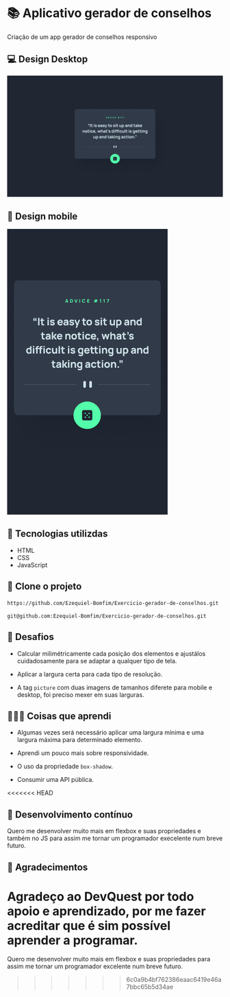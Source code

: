 # 📚 Aplicativo gerador de conselhos

Criação de um app gerador de conselhos responsivo

## 💻 Design Desktop

<img src="./src/design/desktop-design.jpg">

## 📱 Design mobile

<img src="./src/design/mobile-design.jpg">

## 🚀 Tecnologias utilizdas

- HTML
- CSS
- JavaScript

## 🔗 Clone o projeto
```
https://github.com/Ezequiel-Bomfim/Exercicio-gerador-de-conselhos.git
```
```
git@github.com:Ezequiel-Bomfim/Exercicio-gerador-de-conselhos.git
```

## 🗻 Desafios

- Calcular milimétricamente cada posição dos elementos e ajustálos cuidadosamente para se adaptar a qualquer tipo de tela.

- Aplicar a largura certa para cada tipo de resolução.

- A tag ````picture```` com duas imagens de tamanhos diferete para mobile e desktop, foi preciso mexer em suas larguras.

## 🧑🏽‍💻 Coisas que aprendi

- Algumas vezes será necessário aplicar uma largura mínima e uma largura máxima para determinado elemento.

- Aprendi um pouco mais sobre responsividade.

- O uso da propriedade ````box-shadow````.

- Consumir uma API pública.

<<<<<<< HEAD
## 🎯 Desenvolvimento contínuo

Quero me desenvolver muito mais em flexbox e suas propriedades e também no JS para assim me tornar um programador execelente num breve futuro.

## 🙏 Agradecimentos

Agradeço ao DevQuest por todo apoio e aprendizado, por me fazer acreditar que é sim possível aprender a programar.
=======
Quero me desenvolver muito mais em flexbox e suas propriedades para assim me tornar um programador excelente num breve futuro.  
>>>>>>> 6c0a9b4bf762386eaac6419e46a7bbc65b5d34ae
